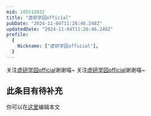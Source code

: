 ```yaml
---
mid: 105512032
title: "虚研学园official"
pubDate: "2024-11-04T11:26:46.248Z"
updatedDate: "2024-11-04T11:26:46.248Z"
profile:
  {
    Nickname: ["虚研学园official"],
  }
---
```


关注[虚研学园official](https://space.bilibili.com/105512032)谢谢喵~ 关注[虚研学园official](https://space.bilibili.com/105512032)谢谢喵~

## 此条目有待补充
你可以在[这里](https://github.com/Yuhanawa/VTuber.ICU-Content/edit/master/v/虚研学园official/index.md)编辑本文
